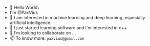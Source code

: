- 👋 Hello World\
- I'm @PaxVius
- 👀 I am interested in machine learning and deep learning, especially artificial intelligence
- 🌱 I just started learning software and I'm interested in c++
- 💞️ I’m looking to collaborate on ...
- 📫 To know more: ``paxvius@gmail.com``

<!---
PaxVius/PaxVius is a ✨ special ✨ repository because its `README.md` (this file) appears on your GitHub profile.
You can click the Preview link to take a look at your changes.
--->
